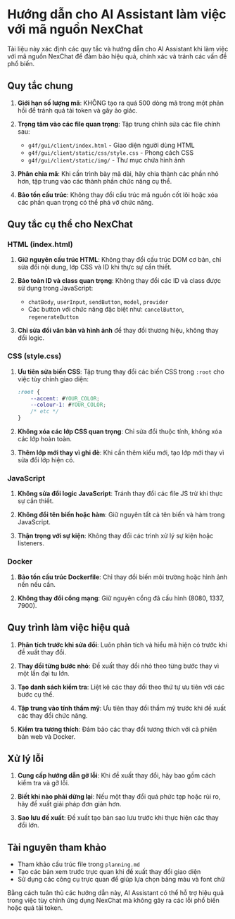 # Hướng dẫn cho AI Assistant làm việc với mã nguồn NexChat

Tài liệu này xác định các quy tắc và hướng dẫn cho AI Assistant khi làm việc với mã nguồn NexChat để đảm bảo hiệu quả, chính xác và tránh các vấn đề phổ biến.

## Quy tắc chung

1. **Giới hạn số lượng mã**: KHÔNG tạo ra quá 500 dòng mã trong một phản hồi để tránh quá tải token và gây ảo giác.

2. **Trọng tâm vào các file quan trọng**: Tập trung chỉnh sửa các file chính sau:
   - `g4f/gui/client/index.html` - Giao diện người dùng HTML
   - `g4f/gui/client/static/css/style.css` - Phong cách CSS
   - `g4f/gui/client/static/img/` - Thư mục chứa hình ảnh

3. **Phân chia mã**: Khi cần trình bày mã dài, hãy chia thành các phần nhỏ hơn, tập trung vào các thành phần chức năng cụ thể.

4. **Bảo tồn cấu trúc**: Không thay đổi cấu trúc mã nguồn cốt lõi hoặc xóa các phần quan trọng có thể phá vỡ chức năng.

## Quy tắc cụ thể cho NexChat

### HTML (index.html)

1. **Giữ nguyên cấu trúc HTML**: Không thay đổi cấu trúc DOM cơ bản, chỉ sửa đổi nội dung, lớp CSS và ID khi thực sự cần thiết.

2. **Bảo toàn ID và class quan trọng**: Không thay đổi các ID và class được sử dụng trong JavaScript:
   - `chatBody`, `userInput`, `sendButton`, `model`, `provider`
   - Các button với chức năng đặc biệt như: `cancelButton`, `regenerateButton`

3. **Chỉ sửa đổi văn bản và hình ảnh** để thay đổi thương hiệu, không thay đổi logic.

### CSS (style.css)

1. **Ưu tiên sửa biến CSS**: Tập trung thay đổi các biến CSS trong `:root` cho việc tùy chỉnh giao diện:
   ```css
   :root {
       --accent: #YOUR_COLOR;
       --colour-1: #YOUR_COLOR;
       /* etc */
   }
   ```

2. **Không xóa các lớp CSS quan trọng**: Chỉ sửa đổi thuộc tính, không xóa các lớp hoàn toàn.

3. **Thêm lớp mới thay vì ghi đè**: Khi cần thêm kiểu mới, tạo lớp mới thay vì sửa đổi lớp hiện có.

### JavaScript

1. **Không sửa đổi logic JavaScript**: Tránh thay đổi các file JS trừ khi thực sự cần thiết. 

2. **Không đổi tên biến hoặc hàm**: Giữ nguyên tất cả tên biến và hàm trong JavaScript.

3. **Thận trọng với sự kiện**: Không thay đổi các trình xử lý sự kiện hoặc listeners.

### Docker

1. **Bảo tồn cấu trúc Dockerfile**: Chỉ thay đổi biến môi trường hoặc hình ảnh nền nếu cần.

2. **Không thay đổi cổng mạng**: Giữ nguyên cổng đã cấu hình (8080, 1337, 7900).

## Quy trình làm việc hiệu quả

1. **Phân tích trước khi sửa đổi**: Luôn phân tích và hiểu mã hiện có trước khi đề xuất thay đổi.

2. **Thay đổi từng bước nhỏ**: Đề xuất thay đổi nhỏ theo từng bước thay vì một lần đại tu lớn.

3. **Tạo danh sách kiểm tra**: Liệt kê các thay đổi theo thứ tự ưu tiên với các bước cụ thể.

4. **Tập trung vào tính thẩm mỹ**: Ưu tiên thay đổi thẩm mỹ trước khi đề xuất các thay đổi chức năng.

5. **Kiểm tra tương thích**: Đảm bảo các thay đổi tương thích với cả phiên bản web và Docker.

## Xử lý lỗi

1. **Cung cấp hướng dẫn gỡ lỗi**: Khi đề xuất thay đổi, hãy bao gồm cách kiểm tra và gỡ lỗi.

2. **Biết khi nào phải dừng lại**: Nếu một thay đổi quá phức tạp hoặc rủi ro, hãy đề xuất giải pháp đơn giản hơn.

3. **Sao lưu đề xuất**: Đề xuất tạo bản sao lưu trước khi thực hiện các thay đổi lớn.

## Tài nguyên tham khảo

- Tham khảo cấu trúc file trong `planning.md`
- Tạo các bản xem trước trực quan khi đề xuất thay đổi giao diện
- Sử dụng các công cụ trực quan để giúp lựa chọn bảng màu và font chữ

Bằng cách tuân thủ các hướng dẫn này, AI Assistant có thể hỗ trợ hiệu quả trong việc tùy chỉnh ứng dụng NexChat mà không gây ra các lỗi phổ biến hoặc quá tải token.
